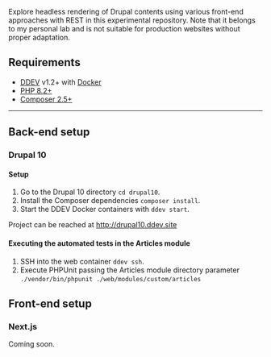 Explore headless rendering of Drupal contents using various front-end approaches
with REST in this experimental repository. Note that it belongs to my personal 
lab and is not suitable for production websites without proper adaptation.

## Requirements
- [DDEV](https://ddev.readthedocs.io/en/stable/) v1.2+ with [Docker](https://ddev.readthedocs.io/en/stable/users/install/docker-installation/])
- [PHP 8.2+](https://www.php.net/releases/)
- [Composer 2.5+](https://getcomposer.org/)


---
## Back-end setup

### Drupal 10

#### Setup

1. Go to the Drupal 10 directory `cd drupal10`.
2. Install the Composer dependencies `composer install`.
3. Start the DDEV Docker containers with `ddev start`.

Project can be reached at http://drupal10.ddev.site

#### Executing the automated tests in the Articles module

1. SSH into the web container `ddev ssh`.
2. Execute PHPUnit passing the Articles module directory parameter `./vendor/bin/phpunit ./web/modules/custom/articles`

## Front-end setup

### Next.js

Coming soon.